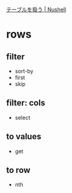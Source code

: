 [テーブルを扱う | Nushell](https://www.nushell.sh/ja/book/working_with_tables.html)

# rows
## filter 
- sort-by
- first
- skip

## filter: cols
- select

## to values
- get

## to row
- nth
